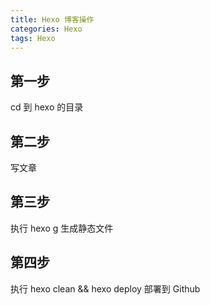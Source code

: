 ```yaml
---
title: Hexo 博客操作
categories: Hexo
tags: Hexo
---
```


## 第一步

cd 到 hexo 的目录

## 第二步

写文章

## 第三步

执行 hexo g 生成静态文件

## 第四步

执行 hexo clean && hexo deploy 部署到 Github
